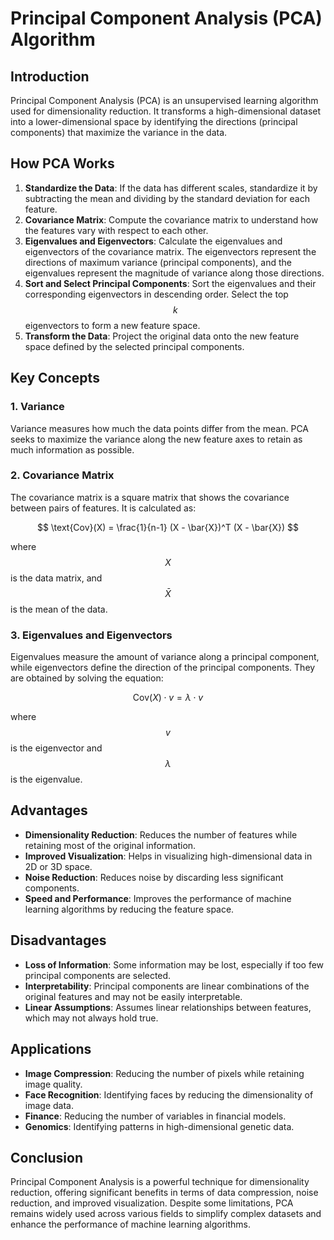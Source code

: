 # Principal Component Analysis (PCA) Algorithm

## Introduction

Principal Component Analysis (PCA) is an unsupervised learning algorithm used for dimensionality reduction. It transforms a high-dimensional dataset into a lower-dimensional space by identifying the directions (principal components) that maximize the variance in the data.

## How PCA Works

1. **Standardize the Data**: If the data has different scales, standardize it by subtracting the mean and dividing by the standard deviation for each feature.
2. **Covariance Matrix**: Compute the covariance matrix to understand how the features vary with respect to each other.
3. **Eigenvalues and Eigenvectors**: Calculate the eigenvalues and eigenvectors of the covariance matrix. The eigenvectors represent the directions of maximum variance (principal components), and the eigenvalues represent the magnitude of variance along those directions.
4. **Sort and Select Principal Components**: Sort the eigenvalues and their corresponding eigenvectors in descending order. Select the top $$ k $$ eigenvectors to form a new feature space.
5. **Transform the Data**: Project the original data onto the new feature space defined by the selected principal components.

## Key Concepts

### 1. Variance

Variance measures how much the data points differ from the mean. PCA seeks to maximize the variance along the new feature axes to retain as much information as possible.

### 2. Covariance Matrix

The covariance matrix is a square matrix that shows the covariance between pairs of features. It is calculated as:

$$ \text{Cov}(X) = \frac{1}{n-1} (X - \bar{X})^T (X - \bar{X}) $$

where $$ X $$ is the data matrix, and $$\bar{X}$$ is the mean of the data.

### 3. Eigenvalues and Eigenvectors

Eigenvalues measure the amount of variance along a principal component, while eigenvectors define the direction of the principal components. They are obtained by solving the equation:

$$ \text{Cov}(X) \cdot v = \lambda \cdot v $$

where $$ v $$ is the eigenvector and $$\lambda$$ is the eigenvalue.

## Advantages

- **Dimensionality Reduction**: Reduces the number of features while retaining most of the original information.
- **Improved Visualization**: Helps in visualizing high-dimensional data in 2D or 3D space.
- **Noise Reduction**: Reduces noise by discarding less significant components.
- **Speed and Performance**: Improves the performance of machine learning algorithms by reducing the feature space.

## Disadvantages

- **Loss of Information**: Some information may be lost, especially if too few principal components are selected.
- **Interpretability**: Principal components are linear combinations of the original features and may not be easily interpretable.
- **Linear Assumptions**: Assumes linear relationships between features, which may not always hold true.

## Applications

- **Image Compression**: Reducing the number of pixels while retaining image quality.
- **Face Recognition**: Identifying faces by reducing the dimensionality of image data.
- **Finance**: Reducing the number of variables in financial models.
- **Genomics**: Identifying patterns in high-dimensional genetic data.

## Conclusion

Principal Component Analysis is a powerful technique for dimensionality reduction, offering significant benefits in terms of data compression, noise reduction, and improved visualization. Despite some limitations, PCA remains widely used across various fields to simplify complex datasets and enhance the performance of machine learning algorithms.

